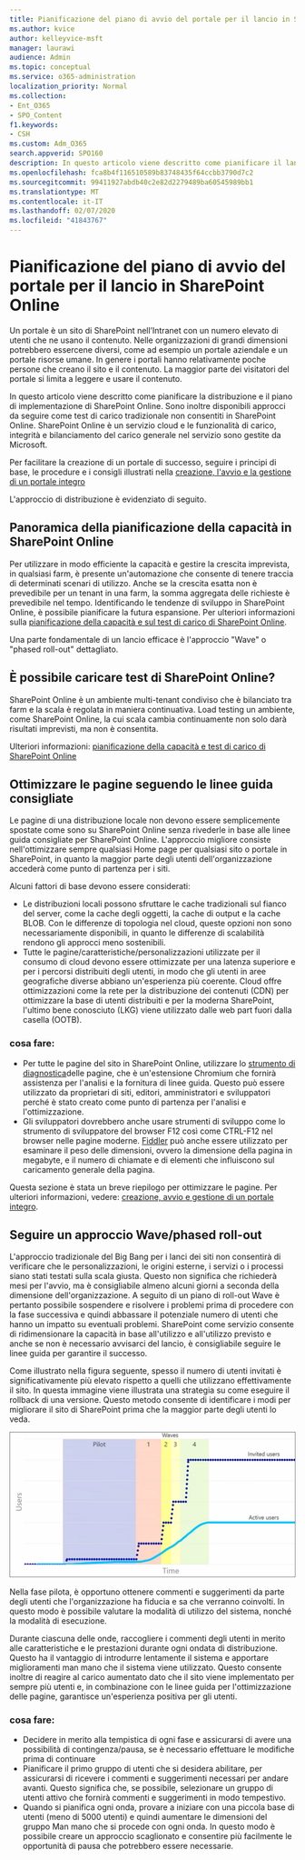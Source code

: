 ```yaml
---
title: Pianificazione del piano di avvio del portale per il lancio in SharePoint Online
ms.author: kvice
author: kelleyvice-msft
manager: laurawi
audience: Admin
ms.topic: conceptual
ms.service: o365-administration
localization_priority: Normal
ms.collection:
- Ent_O365
- SPO_Content
f1.keywords:
- CSH
ms.custom: Adm_O365
search.appverid: SPO160
description: In questo articolo viene descritto come pianificare il lancio del portale in SharePoint Online e quali operazioni eseguire per un'operazione di avvio con esito positivo
ms.openlocfilehash: fca8b4f116510589b83748435f64ccbb3790d7c2
ms.sourcegitcommit: 99411927abdb40c2e82d2279489ba60545989bb1
ms.translationtype: MT
ms.contentlocale: it-IT
ms.lasthandoff: 02/07/2020
ms.locfileid: "41843767"
---
```

# <a name="planning-your-portal-launch-roll-out-plan-in-sharepoint-online"></a>Pianificazione del piano di avvio del portale per il lancio in SharePoint Online

Un portale è un sito di SharePoint nell’Intranet con un numero elevato di utenti che ne usano il contenuto. Nelle organizzazioni di grandi dimensioni potrebbero essercene diversi, come ad esempio un portale aziendale e un portale risorse umane. In genere i portali hanno relativamente poche persone che creano il sito e il contenuto. La maggior parte dei visitatori del portale si limita a leggere e usare il contenuto.

In questo articolo viene descritto come pianificare la distribuzione e il piano di implementazione di SharePoint Online. Sono inoltre disponibili approcci da seguire come test di carico tradizionale non consentiti in SharePoint Online. SharePoint Online è un servizio cloud e le funzionalità di carico, integrità e bilanciamento del carico generale nel servizio sono gestite da Microsoft.

Per facilitare la creazione di un portale di successo, seguire i principi di base, le procedure e i consigli illustrati nella [creazione, l'avvio e la gestione di un portale integro](https://go.microsoft.com/fwlink/?linkid=2105838) 

L'approccio di distribuzione è evidenziato di seguito.

## <a name="overview-of-capacity-planning-in-sharepoint-online"></a>Panoramica della pianificazione della capacità in SharePoint Online
Per utilizzare in modo efficiente la capacità e gestire la crescita imprevista, in qualsiasi farm, è presente un'automazione che consente di tenere traccia di determinati scenari di utilizzo. Anche se la crescita esatta non è prevedibile per un tenant in una farm, la somma aggregata delle richieste è prevedibile nel tempo. Identificando le tendenze di sviluppo in SharePoint Online, è possibile pianificare la futura espansione. Per ulteriori informazioni sulla [pianificazione della capacità e sul test di carico di SharePoint Online](https://docs.microsoft.com/office365/enterprise/capacity-planning-and-load-testing-sharepoint-online).

Una parte fondamentale di un lancio efficace è l'approccio "Wave" o "phased roll-out" dettagliato. 

## <a name="can-i-load-test-sharepoint-online"></a>È possibile caricare test di SharePoint Online?
SharePoint Online è un ambiente multi-tenant condiviso che è bilanciato tra farm e la scala è regolata in maniera continuativa. Load testing un ambiente, come SharePoint Online, la cui scala cambia continuamente non solo darà risultati imprevisti, ma non è consentita. 

Ulteriori informazioni: [pianificazione della capacità e test di carico di SharePoint Online](https://docs.microsoft.com/office365/enterprise/capacity-planning-and-load-testing-sharepoint-online)

## <a name="optimize-pages-by-following-recommended-guidelines"></a>Ottimizzare le pagine seguendo le linee guida consigliate
Le pagine di una distribuzione locale non devono essere semplicemente spostate come sono su SharePoint Online senza rivederle in base alle linee guida consigliate per SharePoint Online. L'approccio migliore consiste nell'ottimizzare sempre qualsiasi Home page per qualsiasi sito o portale in SharePoint, in quanto la maggior parte degli utenti dell'organizzazione accederà come punto di partenza per i siti.

Alcuni fattori di base devono essere considerati:
- Le distribuzioni locali possono sfruttare le cache tradizionali sul fianco del server, come la cache degli oggetti, la cache di output e la cache BLOB. Con le differenze di topologia nel cloud, queste opzioni non sono necessariamente disponibili, in quanto le differenze di scalabilità rendono gli approcci meno sostenibili.
- Tutte le pagine/caratteristiche/personalizzazioni utilizzate per il consumo di cloud devono essere ottimizzate per una latenza superiore e per i percorsi distribuiti degli utenti, in modo che gli utenti in aree geografiche diverse abbiano un'esperienza più coerente. Cloud offre ottimizzazioni come la rete per la distribuzione dei contenuti (CDN) per ottimizzare la base di utenti distribuiti e per la moderna SharePoint, l'ultimo bene conosciuto (LKG) viene utilizzato dalle web part fuori dalla casella (OOTB).

### <a name="what-to-do"></a>cosa fare:
 - Per tutte le pagine del sito in SharePoint Online, utilizzare lo [strumento di diagnostica](https://aka.ms/perftool)delle pagine, che è un'estensione Chromium che fornirà assistenza per l'analisi e la fornitura di linee guida. Questo può essere utilizzato da proprietari di siti, editori, amministratori e sviluppatori perché è stato creato come punto di partenza per l'analisi e l'ottimizzazione.
 - Gli sviluppatori dovrebbero anche usare strumenti di sviluppo come lo strumento di sviluppatore del browser F12 così come CTRL-F12 nel browser nelle pagine moderne. [Fiddler](https://www.telerik.com/download/fiddler) può anche essere utilizzato per esaminare il peso delle dimensioni, ovvero la dimensione della pagina in megabyte, e il numero di chiamate e di elementi che influiscono sul caricamento generale della pagina. 

Questa sezione è stata un breve riepilogo per ottimizzare le pagine.  Per ulteriori informazioni, vedere: [creazione, avvio e gestione di un portale integro](https://go.microsoft.com/fwlink/?linkid=2105838).

## <a name="follow-a-wave--phased-roll-out-approach"></a>Seguire un approccio Wave/phased roll-out
L'approccio tradizionale del Big Bang per i lanci dei siti non consentirà di verificare che le personalizzazioni, le origini esterne, i servizi o i processi siano stati testati sulla scala giusta. Questo non significa che richiederà mesi per l'avvio, ma è consigliabile almeno alcuni giorni a seconda della dimensione dell'organizzazione. A seguito di un piano di roll-out Wave è pertanto possibile sospendere e risolvere i problemi prima di procedere con la fase successiva e quindi abbassare il potenziale numero di utenti che hanno un impatto su eventuali problemi. SharePoint come servizio consente di ridimensionare la capacità in base all'utilizzo e all'utilizzo previsto e anche se non è necessario avvisarci del lancio, è consigliabile seguire le linee guida per garantire il successo.
  
Come illustrato nella figura seguente, spesso il numero di utenti invitati è significativamente più elevato rispetto a quelli che utilizzano effettivamente il sito. In questa immagine viene illustrata una strategia su come eseguire il rollback di una versione. Questo metodo consente di identificare i modi per migliorare il sito di SharePoint prima che la maggior parte degli utenti lo veda.
  
![Grafico degli utenti invitati e attivi](media/0bc14a20-9420-4986-b9b9-fbcd2c6e0fb9.png)
  
Nella fase pilota, è opportuno ottenere commenti e suggerimenti da parte degli utenti che l'organizzazione ha fiducia e sa che verranno coinvolti. In questo modo è possibile valutare la modalità di utilizzo del sistema, nonché la modalità di esecuzione.
  
Durante ciascuna delle onde, raccogliere i commenti degli utenti in merito alle caratteristiche e le prestazioni durante ogni ondata di distribuzione. Questo ha il vantaggio di introdurre lentamente il sistema e apportare miglioramenti man mano che il sistema viene utilizzato. Questo consente inoltre di reagire al carico aumentato dato che il sito viene implementato per sempre più utenti e, in combinazione con le linee guida per l'ottimizzazione delle pagine, garantisce un'esperienza positiva per gli utenti.

### <a name="what-to-do"></a>cosa fare:
- Decidere in merito alla tempistica di ogni fase e assicurarsi di avere una possibilità di contingenza/pausa, se è necessario effettuare le modifiche prima di continuare
- Pianificare il primo gruppo di utenti che si desidera abilitare, per assicurarsi di ricevere i commenti e suggerimenti necessari per andare avanti. Questo significa che, se possibile, selezionare un gruppo di utenti attivo che fornirà commenti e suggerimenti in modo tempestivo.
- Quando si pianifica ogni onda, provare a iniziare con una piccola base di utenti (meno di 5000 utenti) e quindi aumentare le dimensioni del gruppo Man mano che si procede con ogni onda. In questo modo è possibile creare un approccio scaglionato e consentire più facilmente le opportunità di pausa che potrebbero essere necessarie.
